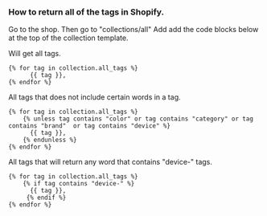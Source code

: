 ### How to return all of the tags in Shopify. 

Go to the shop. Then go to "collections/all"
Add add the code blocks below at the top of the collection template. 

Will get all tags. 

```
{% for tag in collection.all_tags %}
	  {{ tag }},
{% endfor %}
```


All tags that does not include certain words in a tag. 

```
{% for tag in collection.all_tags %}
	{% unless tag contains "color" or tag contains "category" or tag contains "brand"  or tag contains "device" %}
	  {{ tag }},
	{% endunless %}
{% endfor %}
```

All tags that will return any word that contains "device-" tags. 

```
{% for tag in collection.all_tags %}
	{% if tag contains "device-" %}
	  {{ tag }},
	 {% endif %}
{% endfor %}
```